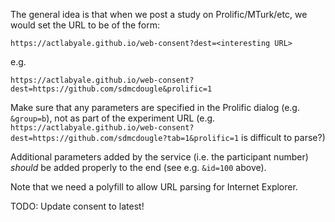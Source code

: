 The general idea is that when we post a study on Prolific/MTurk/etc, we would set the URL to be of the form:

```
https://actlabyale.github.io/web-consent?dest=<interesting URL>
```

e.g.

```
https://actlabyale.github.io/web-consent?dest=https://github.com/sdmcdougle&prolific=1
```

Make sure that any parameters are specified in the Prolific dialog (e.g. `&group=b`), not as part of the experiment URL (e.g. `https://actlabyale.github.io/web-consent?dest=https://github.com/sdmcdougle?tab=1&prolific=1` is difficult to parse?)

Additional parameters added by the service (i.e. the participant number) _should_ be added properly to the end (see e.g. `&id=100` above).

Note that we need a polyfill to allow URL parsing for Internet Explorer.

TODO: Update consent to latest!
